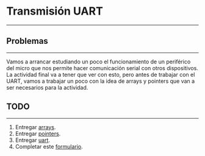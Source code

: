 # Transmisión UART
---

## Problemas
---
Vamos a arrancar estudiando un poco el funcionamiento de un periférico del micro que nos permite hacer comunicación serial con otros dispositivos. La actividad final va a tener que ver con esto, pero antes de trabajar con el UART, vamos a trabajar un poco con la idea de arrays y pointers que van a ser necesarios para la actividad.

## TODO
---
1. Entregar [arrays](arrays/).
2. Entregar [pointers](pointers/).
3. Entregar [uart](uart/).
4. Completar este [formulario](https://docs.google.com/forms/u/1/d/e/1FAIpQLScLCBvcSAX8XHQvr6o5tnuLONQ92uH8h9vg_n0IP9uujXW_ew/viewform).